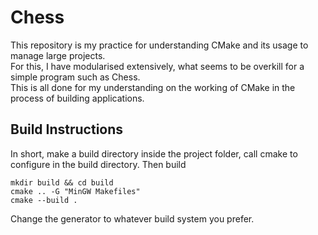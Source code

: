 # Chess
This repository is my practice for understanding CMake and its usage to manage large projects.  
For this, I have modularised extensively, what seems to be overkill for a simple program such as Chess.  
This is all done for my understanding on the working of CMake in the process of building applications.  

## Build Instructions
In short, make a build directory inside the project folder, call cmake to configure in the build directory. Then build

```
mkdir build && cd build
cmake .. -G "MinGW Makefiles"
cmake --build .
```

Change the generator to whatever build system you prefer.